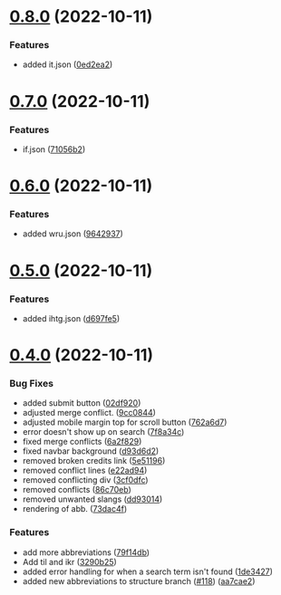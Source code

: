 # [0.8.0](https://github.com/rupali-codes/Abbreve/compare/v0.7.0...v0.8.0) (2022-10-11)


### Features

* added it.json ([0ed2ea2](https://github.com/rupali-codes/Abbreve/commit/0ed2ea24a0f9e64d2ab33ed4a955c20cb1b7338a))



# [0.7.0](https://github.com/rupali-codes/Abbreve/compare/v0.6.0...v0.7.0) (2022-10-11)


### Features

* if.json ([71056b2](https://github.com/rupali-codes/Abbreve/commit/71056b226bcf6661d0ba05817ff3569832736776))



# [0.6.0](https://github.com/rupali-codes/Abbreve/compare/v0.5.0...v0.6.0) (2022-10-11)


### Features

* added wru.json ([9642937](https://github.com/rupali-codes/Abbreve/commit/9642937cdbdc4924a5d13c98c4c64b486795a6a0))



# [0.5.0](https://github.com/rupali-codes/Abbreve/compare/v0.4.0...v0.5.0) (2022-10-11)


### Features

* added ihtg.json ([d697fe5](https://github.com/rupali-codes/Abbreve/commit/d697fe5d56ff61156c5d9cf4136206739466e233))



# [0.4.0](https://github.com/rupali-codes/Abbreve/compare/02df9204cd353cc16dcf636355e5d198d1e54e0b...v0.4.0) (2022-10-11)


### Bug Fixes

* added submit button ([02df920](https://github.com/rupali-codes/Abbreve/commit/02df9204cd353cc16dcf636355e5d198d1e54e0b))
* adjusted merge conflict. ([9cc0844](https://github.com/rupali-codes/Abbreve/commit/9cc0844980140aee9f2a49c06cf7b93677becd59))
* adjusted mobile margin top for scroll button ([762a6d7](https://github.com/rupali-codes/Abbreve/commit/762a6d7012df32f7ceb2bf237ebd4edd5e1962f6))
* error doesn't show up on search ([7f8a34c](https://github.com/rupali-codes/Abbreve/commit/7f8a34c0955494defdb69494bc05dc534e41c89c))
* fixed merge conflicts ([6a2f829](https://github.com/rupali-codes/Abbreve/commit/6a2f829cb42c7bab01f27218b777d8f0fb4adc53))
* fixed navbar background ([d93d6d2](https://github.com/rupali-codes/Abbreve/commit/d93d6d27a568c001f178c5011c805fa0d2b18142))
* removed broken credits link ([5e51196](https://github.com/rupali-codes/Abbreve/commit/5e51196da3b473198b54b8a00950c6a6386dd6a9))
* removed conflict lines ([e22ad94](https://github.com/rupali-codes/Abbreve/commit/e22ad94c9398832060d8b582cb80ccb46ee701cc))
* removed conflicting div ([3cf0dfc](https://github.com/rupali-codes/Abbreve/commit/3cf0dfc6c865475c3aa7572d9280e7e315783ebe))
* removed conflicts ([86c70eb](https://github.com/rupali-codes/Abbreve/commit/86c70ebaa283dbd5aeefed239946f67d894f29d2))
* removed unwanted slangs ([dd93014](https://github.com/rupali-codes/Abbreve/commit/dd930148bd01427f9aa3bc3858d27b118d6443a4))
* rendering of abb. ([73dac4f](https://github.com/rupali-codes/Abbreve/commit/73dac4f24ee7eee21c1d8205940f6a2b78e66504))


### Features

* add more abbreviations ([79f14db](https://github.com/rupali-codes/Abbreve/commit/79f14db3ad37a6f1dc73be9b77f28e48b570a0fb))
* Add til and ikr ([3290b25](https://github.com/rupali-codes/Abbreve/commit/3290b251bd1450ca7b2e2834a8422b9f08b23493))
* added error handling for when a search term isn't found ([1de3427](https://github.com/rupali-codes/Abbreve/commit/1de34272020e34b4708fc853b0851d165c507a89))
* added new abbreviations to structure branch ([#118](https://github.com/rupali-codes/Abbreve/issues/118)) ([aa7cae2](https://github.com/rupali-codes/Abbreve/commit/aa7cae2c0936caf44eb9785304321703a4cd9aad))




